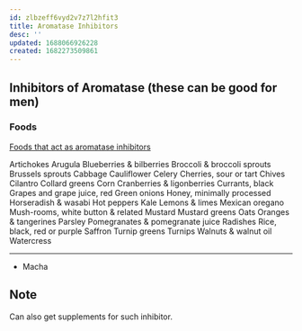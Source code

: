 ```yaml
---
id: zlbzeff6vyd2v7z7l2hfit3
title: Aromatase Inhibitors
desc: ''
updated: 1688066926228
created: 1682273509861
---
```


## Inhibitors of Aromatase (these can be good for men)

### Foods
[Foods that act as aromatase inhibitors](https://foodforbreastcancer.com/articles/foods-that-act-as-aromatase-inhibitors)

Artichokes
Arugula
Blueberries & bilberries
Broccoli & broccoli sprouts
Brussels sprouts
Cabbage
Cauliflower
Celery
Cherries, sour or tart
Chives
Cilantro
Collard greens
Corn
Cranberries & ligonberries
Currants, black
Grapes and grape juice, red
Green onions
Honey, minimally processed
Horseradish & wasabi
Hot peppers
Kale
Lemons & limes
Mexican oregano
Mush-rooms, white button & related
Mustard
Mustard greens
Oats
Oranges & tangerines
Parsley
Pomegranates & pomegranate juice
Radishes
Rice, black, red or purple
Saffron
Turnip greens
Turnips
Walnuts & walnut oil
Watercress

------------------------------------------------------
- Macha 

## Note 
Can also get supplements for such inhibitor.